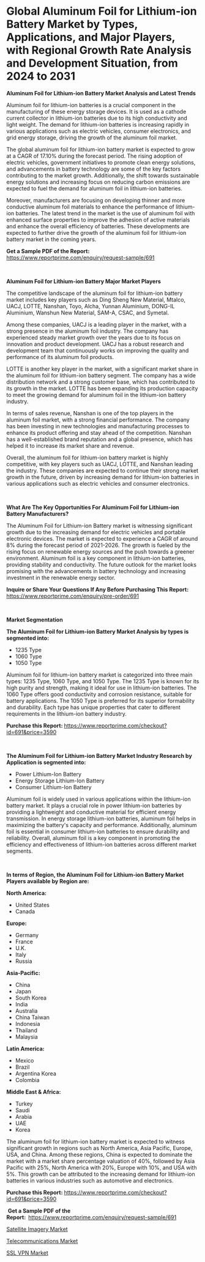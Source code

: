 <p><h1>Global Aluminum Foil for Lithium-ion Battery Market by Types, Applications, and Major Players, with Regional Growth Rate Analysis and Development Situation, from 2024 to 2031</h1></p><p><strong>Aluminum Foil for Lithium-ion Battery Market Analysis and Latest Trends</strong></p>
<p><p>Aluminum foil for lithium-ion batteries is a crucial component in the manufacturing of these energy storage devices. It is used as a cathode current collector in lithium-ion batteries due to its high conductivity and light weight. The demand for lithium-ion batteries is increasing rapidly in various applications such as electric vehicles, consumer electronics, and grid energy storage, driving the growth of the aluminum foil market.</p><p>The global aluminum foil for lithium-ion battery market is expected to grow at a CAGR of 17.10% during the forecast period. The rising adoption of electric vehicles, government initiatives to promote clean energy solutions, and advancements in battery technology are some of the key factors contributing to the market growth. Additionally, the shift towards sustainable energy solutions and increasing focus on reducing carbon emissions are expected to fuel the demand for aluminum foil in lithium-ion batteries.</p><p>Moreover, manufacturers are focusing on developing thinner and more conductive aluminum foil materials to enhance the performance of lithium-ion batteries. The latest trend in the market is the use of aluminum foil with enhanced surface properties to improve the adhesion of active materials and enhance the overall efficiency of batteries. These developments are expected to further drive the growth of the aluminum foil for lithium-ion battery market in the coming years.</p></p>
<p><strong>Get a Sample PDF of the Report:&nbsp;</strong> <a href="https://www.reportprime.com/enquiry/request-sample/691">https://www.reportprime.com/enquiry/request-sample/691</a></p>
<p>&nbsp;</p>
<p><strong>Aluminum Foil for Lithium-ion Battery Major Market Players</strong></p>
<p><p>The competitive landscape of the aluminum foil for lithium-ion battery market includes key players such as Ding Sheng New Material, Mtalco, UACJ, LOTTE, Nanshan, Toyo, Alcha, Yunnan Aluminium, DONG-IL Aluminium, Wanshun New Material, SAM-A, CSAC, and Symetal.</p><p>Among these companies, UACJ is a leading player in the market, with a strong presence in the aluminum foil industry. The company has experienced steady market growth over the years due to its focus on innovation and product development. UACJ has a robust research and development team that continuously works on improving the quality and performance of its aluminum foil products.</p><p>LOTTE is another key player in the market, with a significant market share in the aluminum foil for lithium-ion battery segment. The company has a wide distribution network and a strong customer base, which has contributed to its growth in the market. LOTTE has been expanding its production capacity to meet the growing demand for aluminum foil in the lithium-ion battery industry.</p><p>In terms of sales revenue, Nanshan is one of the top players in the aluminum foil market, with a strong financial performance. The company has been investing in new technologies and manufacturing processes to enhance its product offering and stay ahead of the competition. Nanshan has a well-established brand reputation and a global presence, which has helped it to increase its market share and revenue.</p><p>Overall, the aluminum foil for lithium-ion battery market is highly competitive, with key players such as UACJ, LOTTE, and Nanshan leading the industry. These companies are expected to continue their strong market growth in the future, driven by increasing demand for lithium-ion batteries in various applications such as electric vehicles and consumer electronics.</p></p>
<p>&nbsp;</p>
<p><strong>What Are The Key Opportunities For Aluminum Foil for Lithium-ion Battery Manufacturers?</strong></p>
<p><p>The Aluminum Foil for Lithium-ion Battery market is witnessing significant growth due to the increasing demand for electric vehicles and portable electronic devices. The market is expected to experience a CAGR of around 8% during the forecast period of 2021-2026. The growth is fueled by the rising focus on renewable energy sources and the push towards a greener environment. Aluminum foil is a key component in lithium-ion batteries, providing stability and conductivity. The future outlook for the market looks promising with the advancements in battery technology and increasing investment in the renewable energy sector.</p></p>
<p><strong>Inquire or Share Your Questions If Any Before Purchasing This Report:</strong> <a href="https://www.reportprime.com/enquiry/pre-order/691">https://www.reportprime.com/enquiry/pre-order/691</a></p>
<p>&nbsp;</p>
<p><strong>Market Segmentation</strong></p>
<p><strong>The Aluminum Foil for Lithium-ion Battery Market Analysis by types is segmented into:</strong></p>
<p><ul><li>1235 Type</li><li>1060 Type</li><li>1050 Type</li></ul></p>
<p><p>Aluminum foil for lithium-ion battery market is categorized into three main types: 1235 Type, 1060 Type, and 1050 Type. The 1235 Type is known for its high purity and strength, making it ideal for use in lithium-ion batteries. The 1060 Type offers good conductivity and corrosion resistance, suitable for battery applications. The 1050 Type is preferred for its superior formability and durability. Each type has unique properties that cater to different requirements in the lithium-ion battery industry.</p></p>
<p><strong>Purchase this Report:&nbsp;</strong><a href="https://www.reportprime.com/checkout?id=691&price=3590">https://www.reportprime.com/checkout?id=691&price=3590</a></p>
<p>&nbsp;</p>
<p><strong>The Aluminum Foil for Lithium-ion Battery Market Industry Research by Application is segmented into:</strong></p>
<p><ul><li>Power Lithium-Ion Battery</li><li>Energy Storage Lithium-Ion Battery</li><li>Consumer Lithium-Ion Battery</li></ul></p>
<p><p>Aluminum foil is widely used in various applications within the lithium-ion battery market. It plays a crucial role in power lithium-ion batteries by providing a lightweight and conductive material for efficient energy transmission. In energy storage lithium-ion batteries, aluminum foil helps in maximizing the battery's capacity and performance. Additionally, aluminum foil is essential in consumer lithium-ion batteries to ensure durability and reliability. Overall, aluminum foil is a key component in promoting the efficiency and effectiveness of lithium-ion batteries across different market segments.</p></p>
<p>&nbsp;</p>
<p><strong>In terms of Region, the Aluminum Foil for Lithium-ion Battery Market Players available by Region are:</strong></p>
<p>
    <p> <strong> North America: </strong>
        <ul>
            <li>United States</li>
            <li>Canada</li>
        </ul>
        </p> 
    <p> <strong> Europe: </strong>
        <ul>
            <li>Germany</li>
            <li>France</li>
            <li>U.K.</li>
            <li>Italy</li>
            <li>Russia</li>
        </ul>
        </p> 
    <p> <strong> Asia-Pacific: </strong>
        <ul>
            <li>China</li>
            <li>Japan</li>
            <li>South Korea</li>
            <li>India</li>
            <li>Australia</li>
            <li>China Taiwan</li>
            <li>Indonesia</li>
            <li>Thailand</li>
            <li>Malaysia</li>
        </ul>
        </p> 
    <p> <strong> Latin America: </strong>
        <ul>
            <li>Mexico</li>
            <li>Brazil</li>
            <li>Argentina Korea</li>
            <li>Colombia</li>
        </ul>
        </p> 
    <p> <strong> Middle East & Africa: </strong>
        <ul>
            <li>Turkey</li>
            <li>Saudi</li>
            <li>Arabia</li>
            <li>UAE</li>
            <li>Korea</li>
        </ul>
    </p>
    </p>
<p><p>The aluminum foil for lithium-ion battery market is expected to witness significant growth in regions such as North America, Asia Pacific, Europe, USA, and China. Among these regions, China is expected to dominate the market with a market share percentage valuation of 40%, followed by Asia Pacific with 25%, North America with 20%, Europe with 10%, and USA with 5%. This growth can be attributed to the increasing demand for lithium-ion batteries in various industries such as automotive and electronics.</p></p>
<p><strong>Purchase this Report: </strong><a href="https://www.reportprime.com/checkout?id=691&price=3590">https://www.reportprime.com/checkout?id=691&price=3590</a></p>
<p>&nbsp;<strong>Get a Sample PDF of the Report:&nbsp;&nbsp;</strong><a href="https://www.reportprime.com/enquiry/request-sample/691">https://www.reportprime.com/enquiry/request-sample/691</a></p>
<p><strong></strong></p>
<p><p><a href="https://view.publitas.com/reportprime-1/satellite-imagery-market-research-report-reveals-the-latest-trends-and-opportunities-of-this-market-for-period-from-2024-2031/">Satellite Imagery Market</a></p><p><a href="https://view.publitas.com/reportprime-1/telecommunications-market-dynamics-2024-2031-also-about-its-market-trends-projections-and-opportunities/">Telecommunications Market</a></p><p><a href="https://view.publitas.com/reportprime-1/ssl-vpn-market-size-and-examines-its-market-scope-with-a-primary-focus-on-growth-opportunities-and-forecasted-trends-spanning-from-2024-to-2031/">SSL VPN Market</a></p></p>